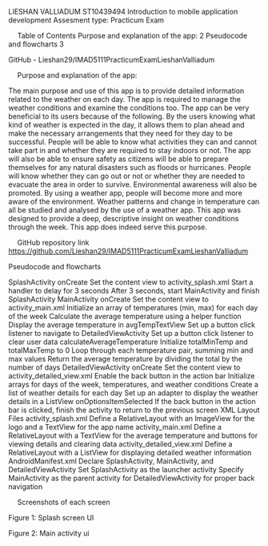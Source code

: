  
LIESHAN VALLIADUM
ST10439494
Introduction to mobile application development
Assesment type: Practicum Exam 
 
 
Table of Contents
Purpose and explanation of the app:	2
Pseudocode and flowcharts	3




GitHub - Lieshan29/IMAD5111PracticumExamLieshanValliadum

 
Purpose and explanation of the app:

The main purpose and use of this app is to provide detailed information related to the weather on each day. The app is required to manage the weather conditions and examine the conditions too. The app can be very beneficial to its users because of the following. 
By the users knowing what kind of weather is expected in the day, it allows them to plan ahead and make the necessary arrangements that they need for they day to be successful. People will be able to know what activities they can and cannot take part in and whether they are required to stay indoors or not. 
The app will also be able to ensure safety as citizens will be able to prepare themselves for any natural disasters such as floods or hurricanes. People will know whether they can go out or not or whether they are needed to evacuate the area in order to survive. 
Environmental awareness will also be promoted. By using a weather app, people will become more and more aware of the environment. Weather patterns and change in temperature can all be studied and analysed by the use of a weather app. 
This app was designed to provide a deep, descriptive insight on weather conditions through the week. This app does indeed serve this purpose. 





 
GitHub repository link 
https://github.com/Lieshan29/IMAD5111PracticumExamLieshanValliadum













Pseudocode and flowcharts 

SplashActivity
onCreate
Set the content view to activity_splash.xml
Start a handler to delay for 3 seconds
After 3 seconds, start MainActivity and finish SplashActivity
MainActivity
onCreate
Set the content view to activity_main.xml
Initialize an array of temperatures (min, max) for each day of the week
Calculate the average temperature using a helper function
Display the average temperature in avgTempTextView
Set up a button click listener to navigate to DetailedViewActivity
Set up a button click listener to clear user data
calculateAverageTemperature
Initialize totalMinTemp and totalMaxTemp to 0
Loop through each temperature pair, summing min and max values
Return the average temperature by dividing the total by the number of days
DetailedViewActivity
onCreate
Set the content view to activity_detailed_view.xml
Enable the back button in the action bar
Initialize arrays for days of the week, temperatures, and weather conditions
Create a list of weather details for each day
Set up an adapter to display the weather details in a ListView
onOptionsItemSelected
If the back button in the action bar is clicked, finish the activity to return to the previous screen
XML Layout Files
activity_splash.xml
Define a RelativeLayout with an ImageView for the logo and a TextView for the app name
activity_main.xml
Define a RelativeLayout with a TextView for the average temperature and buttons for viewing details and clearing data
activity_detailed_view.xml
Define a RelativeLayout with a ListView for displaying detailed weather information
AndroidManifest.xml
Declare SplashActivity, MainActivity, and DetailedViewActivity
Set SplashActivity as the launcher activity
Specify MainActivity as the parent activity for DetailedViewActivity for proper back navigation

 
 
Screenshots of each screen

 
Figure 1: Splash screen UI




 
Figure 2: Main activity ui

